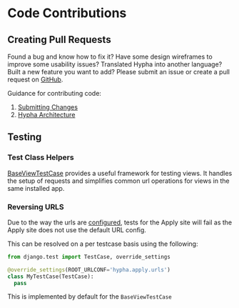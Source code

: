 # Code Contributions

## Creating Pull Requests

Found a bug and know how to fix it? Have some design wireframes to improve some usability issues? Translated Hypha into another language? Built a new feature you want to add? Please submit an issue or create a pull request on [GitHub](https://github.com/HyphaApp/hypha/issues).

Guidance for contributing code:

1. [Submitting Changes](submitting-changes.md)
2. [Hypha Architecture](../../getting-started/architecture.md)


## Testing

### Test Class Helpers

[BaseViewTestCase](https://github.com/HyphaApp/hypha/blob/main/hypha/apply/utils/testing/tests.py) provides a useful framework for testing views. It handles the setup of requests and simplifies common url operations for views in the same installed app.

### Reversing URLS

Due to the way the urls are [configured](https://github.com/HyphaApp/meta/tree/6060bb2491e501e501979a68036dd52f60f6a6fe/Contributing/Implementation.md#url-configuration), tests for the Apply site will fail as the Apply site does not use the default URL config.

This can be resolved on a per testcase basis using the following:

```python
from django.test import TestCase, override_settings

@override_settings(ROOT_URLCONF='hypha.apply.urls')
class MyTestCase(TestCase):
  pass
```

This is implemented by default for the `BaseViewTestCase`

